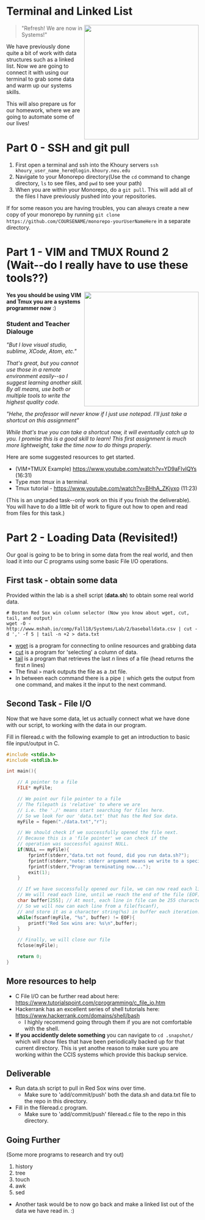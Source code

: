 # Terminal and Linked List
<img align="right" width="300px" src="https://support.rstudio.com/hc/article_attachments/115019778247/2017-08-11_13-53-02-dropdown-new-v2.png">

> "Refresh! We are now in Systems!"

We have previously done quite a bit of work with data structures such as a linked list. Now we are going to connect it with using our terminal to grab some data and warm up our systems skills.

This will also prepare us for our homework, where we are going to automate some of our lives!

# Part 0 - SSH and git pull

1. First open a terminal and ssh into the Khoury servers ``` ssh khoury_user_name_here@login.khoury.neu.edu ```
2. Navigate to your Monorepo directory(Use the `cd` command to change directory, `ls` to see files, and `pwd` to see your path)
3. When you are within your Monorepo, do a ```git pull```. This will add all of the files I have previously pushed into your repositories.

If for some reason you are having troubles, you can always create a new copy of your monorepo by running `git clone https://github.com/COURSENAME/monorepo-yourUserNameHere` in a separate directory.

# Part 1 - VIM and TMUX Round 2 (Wait--do I really have to use these tools??)

<img align="right" width="300px" src="https://joshldavis.com/img/vim/tabs.gif">

**Yes you should be using VIM and Tmux you are a systems programmer now** :)

### Student and Teacher Dialouge

*"But I love visual studio, sublime, XCode, Atom, etc."*

*That's great, but you cannot use those in a remote environment easily--so I suggest learning another skill. By all means, use both or multiple tools to write the highest quality code.*

*"Hehe, the professor will never know if I just use notepad. I'll just take a shortcut on this assignment"*

*While that's true you can take a shortcut now, it will eventually catch up to you. I promise this is a good skill to learn! This first assignment is much more lightweight, take the time now to do things properly.*

Here are some suggested resources to get started.
* (VIM+TMUX Example) https://www.youtube.com/watch?v=YD9aFIvlQYs (16:31)
* Type *man tmux* in a terminal.
* Tmux tutorial - https://www.youtube.com/watch?v=BHhA_ZKjyxo (11:23)

(This is an ungraded task--only work on this if you finish the deliverable). You will have to do a little bit of work to figure out how to open and read from files for this task.)

# Part 2 - Loading Data (Revisited!)

Our goal is going to be to bring in some data from the real world, and then load it into our C programs using some basic File I/O operations.

## First task - obtain some data

Provided within the lab is a shell script (**data.sh**) to obtain some real world data.

```shell
# Boston Red Sox win column selector (Now you know about wget, cut, tail, and output)
wget -O - http://www.mshah.io/comp/Fall18/Systems/Lab/2/baseballdata.csv | cut -d ',' -f 5 | tail -n +2 > data.txt

```

- [wget](https://linux.die.net/man/1/wget) is a program for connecting to online resources and grabbing data
- [cut](https://linux.die.net/man/1/cut) is a program for 'selecting' a column of data.
- [tail](https://linux.die.net/man/1/tail) is a program that retrieves the last *n* lines of a file (head returns the first *n* lines)
- The final `>` mark outputs the file as a .txt file.
- In between each command there is a pipe `|` which gets the output from one command, and makes it the input to the next command.

## Second Task - File I/O

Now that we have some data, let us actually connect what we have done with our script, to working with the data in our program.

Fill in fileread.c with the following example to get an introduction to basic file input/output in C.

```c
#include <stdio.h>
#include <stdlib.h>

int main(){

    // A pointer to a file
    FILE* myFile;

    // We point our file pointer to a file
    // The filepath is 'relative' to where we are
    // i.e. the './' means start searching for files here.
    // So we look for our 'data.txt' that has the Red Sox data.
    myFile = fopen("./data.txt","r");

    // We should check if we successfully opened the file next.
    // Because this is a 'file pointer' we can check if the
    // operation was successful against NULL.
    if(NULL == myFile){
        fprintf(stderr,"data.txt not found, did you run data.sh?");
        fprintf(stderr,"note: stderr argument means we write to a special 'error' output stream.");
        fprintf(stderr,"Program terminating now...");
        exit(1);
    }

    // If we have successfully opened our file, we can now read each line.
    // We will read each line, until we reach the end of the file (EOF).
    char buffer[255]; // At most, each line in file can be 255 characters
    // So we will now can each line from a file(fscanf),
    // and store it as a character string(%s) in buffer each iteration.
    while(fscanf(myFile, "%s", buffer) != EOF){
        printf("Red Sox wins are: %s\n",buffer);
    }

    // Finally, we will close our file
    fclose(myFile);

    return 0;
}
```

## More resources to help

- C File I/O can be further read about here: https://www.tutorialspoint.com/cprogramming/c_file_io.htm
- Hackerrank has an excellent series of shell tutorials here: https://www.hackerrank.com/domains/shell/bash
  - I highly recommend going through them if you are not comfortable with the shell.
- **If you accidently delete something** you can navigate to `cd .snapshot/` which will show files that have been periodically backed up for that current directory. This is yet anothe reason to make sure you are working within the CCIS systems which provide this backup service.

## Deliverable

* Run data.sh script to pull in Red Sox wins over time.
  * Make sure to 'add/commit/push' both the data.sh and data.txt file to the repo in this directory.
* Fill in the fileread.c program.
  * Make sure to 'add/commit/push' fileread.c file to the repo in this directory.
  
## Going Further

(Some more programs to research and try out)

1. history
2. tree
3. touch
4. awk
5. sed

- Another task would be to now go back and make a linked list out of the data we have read in. :)
